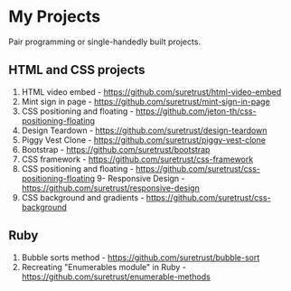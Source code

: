 # My Projects
Pair programming or single-handedly built projects.

## HTML and CSS projects

1. HTML video embed - https://github.com/suretrust/html-video-embed
2. Mint sign in page - https://github.com/suretrust/mint-sign-in-page
3. CSS positioning and floating - https://github.com/jeton-th/css-positioning-floating
4. Design Teardown - https://github.com/suretrust/design-teardown
5. Piggy Vest Clone - https://github.com/suretrust/piggy-vest-clone
6. Bootstrap - https://github.com/suretrust/bootstrap
7. CSS framework - https://github.com/suretrust/css-framework
8. CSS positioning and floating - https://github.com/suretrust/css-positioning-floating
9- Responsive Design - https://github.com/suretrust/responsive-design
10. CSS background and gradients - https://github.com/suretrust/css-background

## Ruby
1. Bubble sorts method - https://github.com/suretrust/bubble-sort
2. Recreating "Enumerables module" in Ruby - https://github.com/suretrust/enumerable-methods

